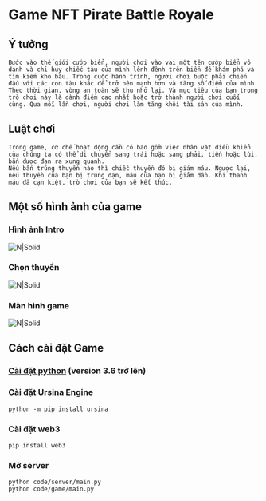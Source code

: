 # **Game NFT Pirate Battle Royale**

## Ý tưởng 

    Bước vào thế giới cướp biển, người chơi vào vai một tên cướp biển vô danh và chỉ huy chiếc tàu của mình lênh đênh trên biển để khám phá và tìm kiếm kho báu. Trong cuộc hành trình, người chơi buộc phải chiến đấu với các con tàu khác để trở nên mạnh hơn và tăng số điểm của mình. Theo thời gian, vòng an toàn sẽ thu nhỏ lại. Và mục tiêu của bạn trong trò chơi này là dành điểm cao nhất hoặc trở thành người chơi cuối cùng. Qua mỗi lần chơi, người chơi làm tăng khối tài sản của mình.

## Luật chơi

    Trong game, cơ chế hoạt động cần có bao gồm việc nhân vật điều khiển của chúng ta có thể di chuyển sang trái hoặc sang phải, tiến hoặc lùi, bắn được đạn ra xung quanh. 
	Nếu bắn trúng thuyền nào thì chiếc thuyền đó bị giảm máu. Ngược lại, nếu thuyền của bạn bị trúng đạn, máu của bạn bị giảm dần. Khi thanh máu đã cạn kiệt, trò chơi của bạn sẽ kết thúc.
## Một số hình ảnh của game 

### Hình ảnh Intro
![N|Solid](https://scontent.xx.fbcdn.net/v/t1.15752-9/s350x350/271669147_283726110490044_1329650076071226816_n.png?_nc_cat=106&ccb=1-5&_nc_sid=aee45a&_nc_ohc=xLLjc26BuDwAX_MKB6o&_nc_oc=AQmMGE0Ow9TJ4MvbLbEOGGyDLUvxson0SoN6N3G0hZq92ppvaSZYtLyTSgDKFE-1YYdqE0KnJkLX6hcuyeg53hQV&_nc_ad=z-m&_nc_cid=0&_nc_ht=scontent.xx&oh=03_AVLFGPYUTibaq8rh7lxRYkahQqNB4ROsNzOS3XeN4t2gKg&oe=620E5DA0)

### Chọn thuyền
![N|Solid](https://scontent.xx.fbcdn.net/v/t1.15752-9/p206x206/271666668_383181470280413_276012784562763470_n.png?_nc_cat=101&ccb=1-5&_nc_sid=aee45a&_nc_ohc=g06c_PeOvwMAX-wRFSs&_nc_ad=z-m&_nc_cid=0&_nc_ht=scontent.xx&oh=03_AVK84uUbMet-012qD2dgVJA1ncESgfj8RG3jdG5zS7D_2w&oe=620E5FFD)

### Màn hình game 
![N|Solid](https://scontent.xx.fbcdn.net/v/t1.15752-9/s350x350/269796433_992249801637667_6330377844944526699_n.png?_nc_cat=104&ccb=1-5&_nc_sid=aee45a&_nc_ohc=GQfTVMcDOBIAX-1mnw9&_nc_ad=z-m&_nc_cid=0&_nc_ht=scontent.xx&oh=03_AVLW-T7OJvc1-ZsOGRVUDuHKSaR-R1XxnSOpwRR77xMUcw&oe=620E61B1)

## Cách cài đặt Game

### [Cài đặt python](https://www.python.org/downloads/) (version 3.6 trở lên)

### Cài đặt Ursina Engine
```
python -m pip install ursina
```
### Cài đặt web3
```
pip install web3
```
### Mở server
```
python code/server/main.py
python code/game/main.py
```
